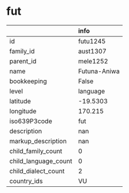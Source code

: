 # fut
|                      | info         |
|:---------------------|:-------------|
| id                   | futu1245     |
| family_id            | aust1307     |
| parent_id            | mele1252     |
| name                 | Futuna-Aniwa |
| bookkeeping          | False        |
| level                | language     |
| latitude             | -19.5303     |
| longitude            | 170.215      |
| iso639P3code         | fut          |
| description          | nan          |
| markup_description   | nan          |
| child_family_count   | 0            |
| child_language_count | 0            |
| child_dialect_count  | 2            |
| country_ids          | VU           |